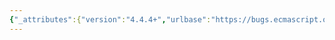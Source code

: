 ```yaml
---
{"_attributes":{"version":"4.4.4+","urlbase":"https://bugs.ecmascript.org/","maintainer":"dherman@mozilla.com"},"bug":{"bug_id":620,"creation_ts":"2012-08-18 16:37:00 -0700","short_desc":"13.5: missing \"is\"","delta_ts":"2012-09-28 12:24:20 -0700","product":"Draft for 6th Edition","component":"editorial issue","version":"Rev 9: July 8, 2012 Draft","rep_platform":"All","op_sys":"All","bug_status":"RESOLVED","resolution":"FIXED","priority":"Normal","bug_severity":"enhancement","everconfirmed":true,"reporter":{"uid":"jmdyck","name":"Michael Dyck"},"assigned_to":{"uid":"allen","name":"Allen Wirfs-Brock"},"long_desc":[{"commentid":1520,"comment_count":0,"who":{"uid":"jmdyck","name":"Michael Dyck"},"bug_when":"2012-08-18 16:37:13 -0700","thetext":"In 13.5 \"Class Definitions\",\nunder \"Runtime Semantics: ClassDefinitionEvaluation\",\nstep 2.f.iii says:\n    \"If Type(protoParent) neither Object or Null, throw a TypeError exception.\"\n\nInsert \"is\" before \"neither\"."},{"commentid":1555,"comment_count":1,"who":{"uid":"allen","name":"Allen Wirfs-Brock"},"bug_when":"2012-08-30 13:32:14 -0700","thetext":"corrected in editor's draft"},{"commentid":1708,"comment_count":2,"who":{"uid":"allen","name":"Allen Wirfs-Brock"},"bug_when":"2012-09-28 12:24:20 -0700","thetext":"fixed in rev10, Sept. 27 2012 draft"}]}}
---
```

